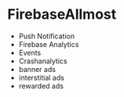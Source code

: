 # FirebaseAllmost

- Push Notification
- Firebase Analytics
- Events
- Crashanalytics
- banner ads
- interstitial ads
- rewarded ads

